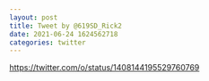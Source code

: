 ```yaml
--- 
layout: post 
title: Tweet by @619SD_Rick2 
date: 2021-06-24 1624562718 
categories: twitter 
--- 
```

https://twitter.com/o/status/1408144195529760769